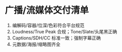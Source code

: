 # 广播/流媒体交付清单

1. 编解码/容器/位深/色彩符合平台规范
2. Loudness/True Peak 合规；Tone/Slate/头尾黑正确
3. Captions/SDH/CC 标准一致；强制字幕正确
4. 元数据/海报/缩略图齐全
